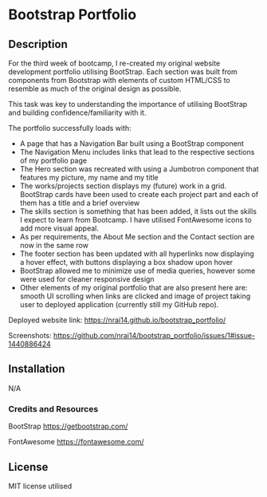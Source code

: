# Bootstrap Portfolio

## Description

For the third week of bootcamp, I re-created my original website development portfolio utilising BootStrap. Each section was built from components from Bootstrap with elements of custom HTML/CSS to resemble as much of the original design as possible. 

This task was key to understanding the importance of utilising BootStrap and building confidence/familiarity with it. 

The portfolio successfully loads with:

* A page that has a Navigation Bar built using a BootStrap component
* The Navigation Menu includes links that lead to the respective sections of my portfolio page 
* The Hero section was recreated with using a Jumbotron component that features my picture, my name and my title
* The works/projects section displays my (future) work in a grid. BootStrap cards have been used to create each project part and each of them has a title and a brief overview
* The skills section is something that has been added, it lists out the skills I expect to learn from Bootcamp. I have utilised FontAwesome icons to add more visual appeal. 
* As per requirements, the About Me section and the Contact section are now in the same row 
* The footer section has been updated with all hyperlinks now displaying a hover effect, with buttons displaying a box shadow upon hover
* BootStrap allowed me to minimize use of media queries, however some were used for cleaner responsive design 
* Other elements of my original portfolio that are also present here are: smooth UI scrolling when links are clicked and image of project taking user to deployed application (currently still my GitHub repo).

Deployed website link: https://nrai14.github.io/bootstrap_portfolio/

Screenshots: https://github.com/nrai14/bootstrap_portfolio/issues/1#issue-1440886424



## Installation

N/A



### Credits and Resources

BootStrap https://getbootstrap.com/

FontAwesome https://fontawesome.com/

## License

MIT license utilised 
